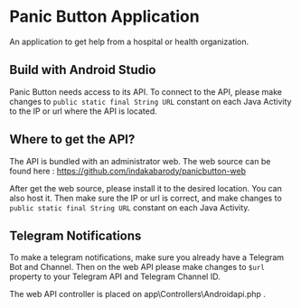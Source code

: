 Panic Button Application
=======
An application to get help from a hospital or health organization.

Build with Android Studio
-------------------------
Panic Button needs access to its API. To connect to the API, please make changes to
`public static final String URL` constant on each Java Activity to the IP or url
where the API is located.

Where to get the API?
-------------------------
The API is bundled with an administrator web. The web source can be found here :
https://github.com/indakabarody/panicbutton-web

After get the web source, please install it to the desired location. You can also host it.
Then make sure the IP or url is correct, and make changes to `public static final String URL`
constant on each Java Activity.

Telegram Notifications
-------------------------
To make a telegram notifications, make sure you already have a Telegram Bot and Channel. Then
on the web API please make changes to `$url` property to your Telegram API and Telegram Channel ID.

The web API controller is placed on app\Controllers\Androidapi.php .